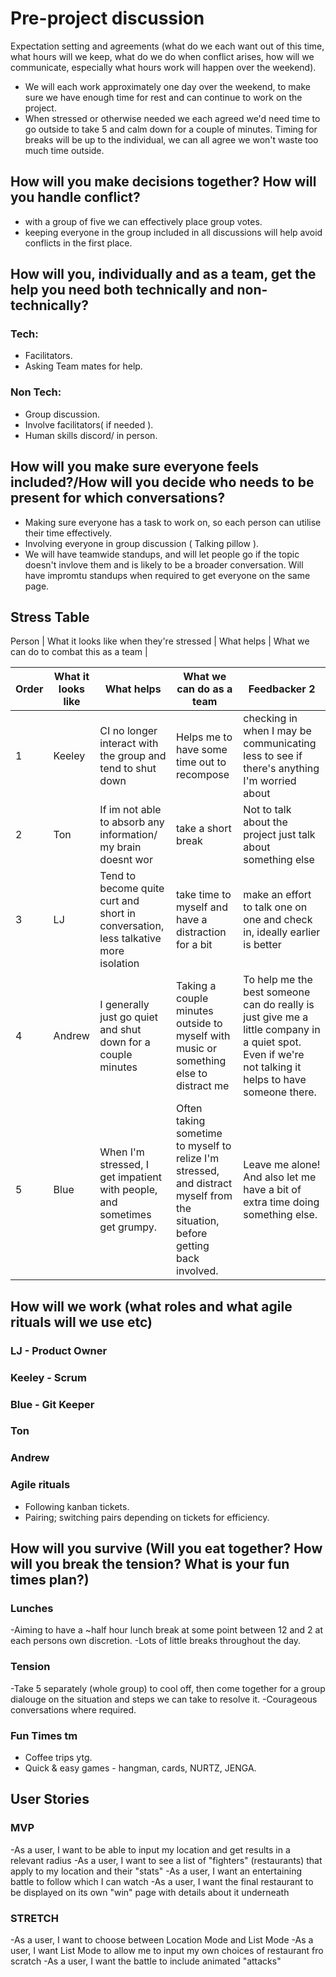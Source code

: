 
# Pre-project discussion
Expectation setting and agreements (what do we each want out of this time, what hours will we keep, what do we do when conflict arises, how will we communicate, especially what hours work will happen over the weekend).
- We will each work approximately one day over the weekend, to make sure we have enough time for rest and can continue to work on the project. 
- When stressed or otherwise needed we each agreed we'd need time to go outside to take 5 and calm down for a couple of minutes. Timing for breaks will be up to the individual, we can all agree we won't waste too much time outside.

## How will you make decisions together? How will you handle conflict?
- with a group of five we can effectively place group votes.
- keeping everyone in the group included in all discussions will help avoid conflicts in the first place.

## How will you, individually and as a team, get the help you need both technically and non-technically?

### Tech:
- Facilitators.
- Asking Team mates for help.

### Non Tech:
- Group discussion.
- Involve facilitators( if needed ).
- Human skills discord/ in person.

## How will you make sure everyone feels included?/How will you decide who needs to be present for which conversations?
 - Making sure everyone has a task to work on, so each person can utilise their time effectively. 
 - Involving everyone in group discussion ( Talking pillow ).
 - We will have teamwide standups, and will let people go if the topic doesn't invlove them and is likely to be a broader conversation. Will have impromtu standups when required to get everyone on the same page. 

## Stress Table 
Person | What it looks like when they're stressed | What helps | What we can do to combat this as a team |



| Order | What it looks like  | What helps                                  | What we can do as a team | Feedbacker 2 |
| ----- | -------- | -------------------------------------- | ------------ | ------------ |
| 1     | Keeley   | CI no longer interact with the group and tend to shut down  | Helps me to have some time out to recompose         | checking in when I may  be communicating less to see if there's anything I'm worried about     |
| 2     | Ton      | If im not able to absorb any information/ my brain doesnt wor | take a short break          | Not to talk about the project just talk about something else           |
| 3     | LJ       | Tend to become quite curt and short in conversation, less talkative more isolation                           | take time to myself and have a distraction for a bit       | make an effort to talk one on one and check in, ideally earlier is better       |
| 4     | Andrew   | I generally just go quiet and shut down for a couple minutes                            | Taking a couple minutes outside to myself with music or something else to distract me        | To help me the best someone can do really is just give me a little company in a quiet spot. Even if we're not talking it helps to have someone there.           |
| 5     | Blue     | When I'm stressed, I get impatient with people, and sometimes get grumpy.                            | Often taking sometime to myself to relize I'm stressed, and distract myself from the situation, before getting back involved.          | Leave me alone! And also let me have a bit of extra time doing something else.     |

## How will we work (what roles and what agile rituals will we use etc)
### LJ - Product Owner
### Keeley - Scrum 
### Blue - Git Keeper
### Ton 
### Andrew 

### Agile rituals
- Following kanban tickets.
- Pairing; switching pairs depending on tickets for efficiency.


## How will you survive (Will you eat together? How will you break the tension? What is your fun times plan?)
### Lunches
-Aiming to have a ~half hour lunch break at some point between 12 and 2 at each persons own discretion.
-Lots of little breaks throughout the day.
### Tension
-Take 5 separately (whole group) to cool off, then come together for a group dialouge on the situation and steps we can take to resolve it. 
-Courageous conversations where required.
### Fun Times tm
- Coffee trips ytg.
- Quick & easy games - hangman, cards, NURTZ, JENGA.


## User Stories

### MVP
-As a user, I want to be able to input my location and get results in a relevant radius
-As a user, I want to see a list of "fighters" (restaurants) that apply to my location and their "stats"
-As a user, I want an entertaining battle to follow which I can watch
-As a user, I want the final restaurant to be displayed on its own "win" page with details about it underneath

### STRETCH
-As a user, I want to choose between Location Mode and List Mode
-As a user, I want List Mode to allow me to input my own choices of restaurant fro scratch
-As a user, I want the battle to include animated "attacks"
